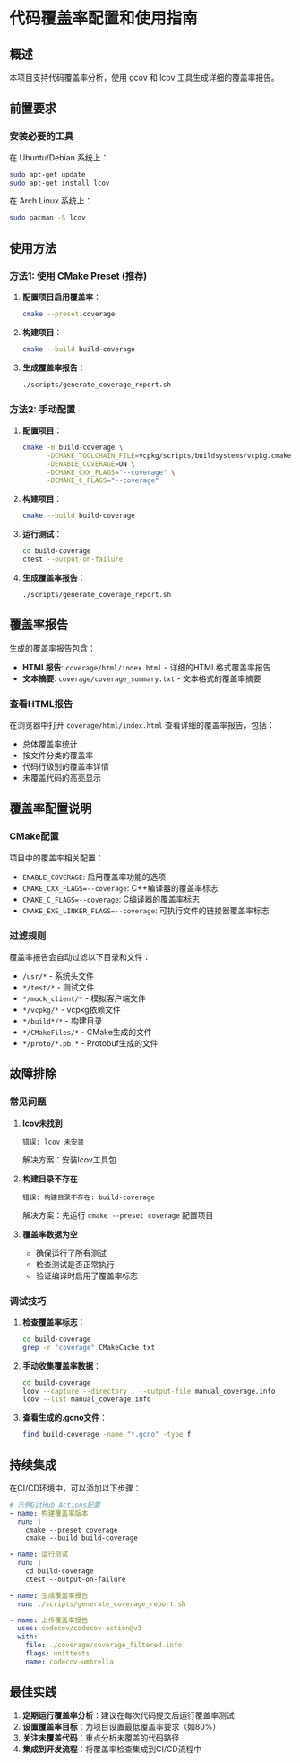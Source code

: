 # 代码覆盖率配置和使用指南

## 概述

本项目支持代码覆盖率分析，使用 gcov 和 lcov 工具生成详细的覆盖率报告。

## 前置要求

### 安装必要的工具

在 Ubuntu/Debian 系统上：
```bash
sudo apt-get update
sudo apt-get install lcov
```

在 Arch Linux 系统上：
```bash
sudo pacman -S lcov
```

## 使用方法

### 方法1: 使用 CMake Preset (推荐)

1. **配置项目启用覆盖率**：
   ```bash
   cmake --preset coverage
   ```

2. **构建项目**：
   ```bash
   cmake --build build-coverage
   ```

3. **生成覆盖率报告**：
   ```bash
   ./scripts/generate_coverage_report.sh
   ```

### 方法2: 手动配置

1. **配置项目**：
   ```bash
   cmake -B build-coverage \
         -DCMAKE_TOOLCHAIN_FILE=vcpkg/scripts/buildsystems/vcpkg.cmake \
         -DENABLE_COVERAGE=ON \
         -DCMAKE_CXX_FLAGS="--coverage" \
         -DCMAKE_C_FLAGS="--coverage"
   ```

2. **构建项目**：
   ```bash
   cmake --build build-coverage
   ```

3. **运行测试**：
   ```bash
   cd build-coverage
   ctest --output-on-failure
   ```

4. **生成覆盖率报告**：
   ```bash
   ./scripts/generate_coverage_report.sh
   ```

## 覆盖率报告

生成的覆盖率报告包含：

- **HTML报告**: `coverage/html/index.html` - 详细的HTML格式覆盖率报告
- **文本摘要**: `coverage/coverage_summary.txt` - 文本格式的覆盖率摘要

### 查看HTML报告

在浏览器中打开 `coverage/html/index.html` 查看详细的覆盖率报告，包括：

- 总体覆盖率统计
- 按文件分类的覆盖率
- 代码行级别的覆盖率详情
- 未覆盖代码的高亮显示

## 覆盖率配置说明

### CMake配置

项目中的覆盖率相关配置：

- `ENABLE_COVERAGE`: 启用覆盖率功能的选项
- `CMAKE_CXX_FLAGS=--coverage`: C++编译器的覆盖率标志
- `CMAKE_C_FLAGS=--coverage`: C编译器的覆盖率标志
- `CMAKE_EXE_LINKER_FLAGS=--coverage`: 可执行文件的链接器覆盖率标志

### 过滤规则

覆盖率报告会自动过滤以下目录和文件：

- `/usr/*` - 系统头文件
- `*/test/*` - 测试文件
- `*/mock_client/*` - 模拟客户端文件
- `*/vcpkg/*` - vcpkg依赖文件
- `*/build*/*` - 构建目录
- `*/CMakeFiles/*` - CMake生成的文件
- `*/proto/*.pb.*` - Protobuf生成的文件

## 故障排除

### 常见问题

1. **lcov未找到**
   ```
   错误: lcov 未安装
   ```
   解决方案：安装lcov工具包

2. **构建目录不存在**
   ```
   错误: 构建目录不存在: build-coverage
   ```
   解决方案：先运行 `cmake --preset coverage` 配置项目

3. **覆盖率数据为空**
   - 确保运行了所有测试
   - 检查测试是否正常执行
   - 验证编译时启用了覆盖率标志

### 调试技巧

1. **检查覆盖率标志**：
   ```bash
   cd build-coverage
   grep -r "coverage" CMakeCache.txt
   ```

2. **手动收集覆盖率数据**：
   ```bash
   cd build-coverage
   lcov --capture --directory . --output-file manual_coverage.info
   lcov --list manual_coverage.info
   ```

3. **查看生成的.gcno文件**：
   ```bash
   find build-coverage -name "*.gcno" -type f
   ```

## 持续集成

在CI/CD环境中，可以添加以下步骤：

```yaml
# 示例GitHub Actions配置
- name: 构建覆盖率版本
  run: |
    cmake --preset coverage
    cmake --build build-coverage

- name: 运行测试
  run: |
    cd build-coverage
    ctest --output-on-failure

- name: 生成覆盖率报告
  run: ./scripts/generate_coverage_report.sh

- name: 上传覆盖率报告
  uses: codecov/codecov-action@v3
  with:
    file: ./coverage/coverage_filtered.info
    flags: unittests
    name: codecov-umbrella
```

## 最佳实践

1. **定期运行覆盖率分析**：建议在每次代码提交后运行覆盖率测试
2. **设置覆盖率目标**：为项目设置最低覆盖率要求（如80%）
3. **关注未覆盖代码**：重点分析未覆盖的代码路径
4. **集成到开发流程**：将覆盖率检查集成到CI/CD流程中 